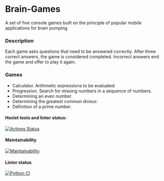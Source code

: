 # Brain-Games

A set of five console games built on the principle of popular mobile applications for brain pumping.

### Description
Each game asks questions that need to be answered correctly. After three correct answers, the game is considered completed. Incorrect answers end the game and offer to play it again.

### Games
+ Calculator. Arithmetic expressions to be evaluated.
+ Progression. Search for missing numbers in a sequence of numbers.
+ Determining an even number.
+ Determining the greatest common divisor.
+ Definition of a prime number.

#### Hexlet tests and linter status:
[![Actions Status](https://github.com/notabu/python-project-lvl1/workflows/hexlet-check/badge.svg)](https://github.com/notabu/python-project-lvl1/actions)

#### Maintainability
[![Maintainability](https://api.codeclimate.com/v1/badges/2bb66c194e439ea25c08/maintainability)](https://codeclimate.com/github/notabu/python-project-lvl1/maintainability)

#### Linter status
[![Python CI](https://github.com/notabu/python-project-lvl1/actions/workflows/pyci.yml/badge.svg)](https://github.com/notabu/python-project-lvl1/actions/workflows/pyci.yml)